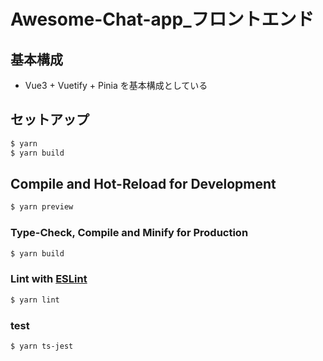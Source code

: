 # Awesome-Chat-app_フロントエンド

## 基本構成
* Vue3 + Vuetify + Pinia を基本構成としている

## セットアップ
```sh
$ yarn
$ yarn build
```

## Compile and Hot-Reload for Development

```sh
$ yarn preview
```

### Type-Check, Compile and Minify for Production

```sh
$ yarn build
```

### Lint with [ESLint](https://eslint.org/)

```sh
$ yarn lint
```

### test

```sh
$ yarn ts-jest  
```